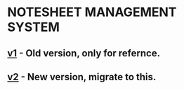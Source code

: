 # NOTESHEET MANAGEMENT SYSTEM




## [v1](https://github.com/Aditya-0011/sdc-backend/tree/main/v1) - Old version, only for refernce.

## [v2](https://github.com/Aditya-0011/sdc-backend/tree/main/v2) - New version, migrate to this.
